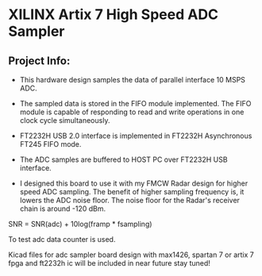 # XILINX Artix 7 High Speed ADC Sampler

## Project Info:

 * This hardware design samples the data of parallel interface 10 MSPS ADC. 
 
 * The sampled data is stored in the FIFO module implemented. The FIFO module is capable of responding to read and write operations in one clock cycle simultaneously.
 
 * FT2232H USB 2.0 interface is implemented in FT2232H Asynchronous FT245 FIFO mode.
 
 * The ADC samples are buffered to HOST PC over FT2232H USB interface.

 * I designed this board to use it with my FMCW Radar design for higher speed ADC sampling. The benefit of higher sampling frequency is, it lowers the ADC noise floor.
 The noise floor for the Radar's receiver chain is around -120 dBm.


SNR =  SNR(adc) + 10log(framp * fsampling)

To test adc data counter is used.

Kicad files for adc sampler board design with max1426, spartan 7 or artix 7 fpga and ft2232h ic will be included in near future stay tuned!
